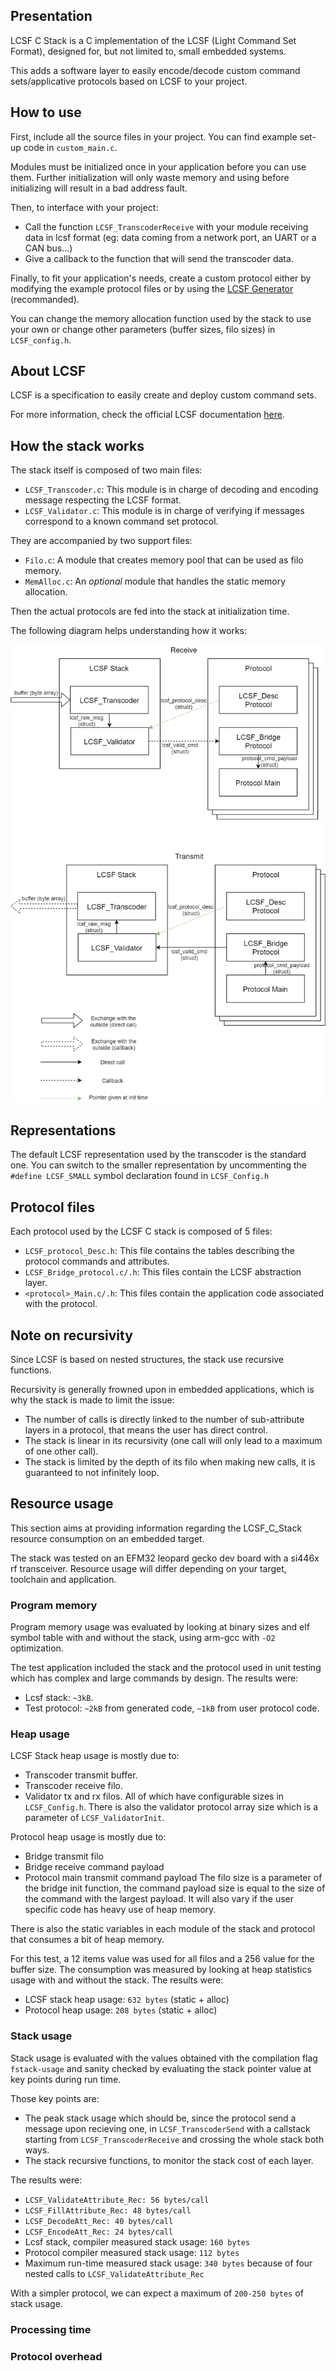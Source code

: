## Presentation

LCSF C Stack is a C implementation of the LCSF (Light Command Set Format), designed for, but not limited to, small embedded systems.

This adds a software layer to easily encode/decode custom command sets/applicative protocols based on LCSF to your project.

## How to use
First, include all the source files in your project. You can find example set-up code in `custom_main.c`.

Modules must be initialized once in your application before you can use them. Further initialization will only waste memory and using before initializing will result in a bad address fault.

Then, to interface with your project:
* Call the function `LCSF_TranscoderReceive` with your module receiving data in lcsf format (eg: data coming from a network port, an UART or a CAN bus...)
* Give a callback to the function that will send the transcoder data.

Finally, to fit your application's needs, create a custom protocol either by modifying the example protocol files or by using the [LCSF Generator](https://github.com/jean-roland/LCSF_Generator) (recommanded).

You can change the memory allocation function used by the stack to use your own or change other parameters (buffer sizes, filo sizes) in `LCSF_config.h`.

## About LCSF

LCSF is a specification to easily create and deploy custom command sets.

For more information, check the official LCSF documentation [here](https://jean-roland.github.io/LCSF_Doc/).

## How the stack works

The stack itself is composed of two main files:
* `LCSF_Transcoder.c`: This module is in charge of decoding and encoding message respecting the LCSF format.
* `LCSF_Validator.c`: This module is in charge of verifying if messages correspond to a known command set protocol.

They are accompanied by two support files:
* `Filo.c`: A module that creates memory pool that can be used as filo memory.
* `MemAlloc.c`: An _optional_ module that handles the static memory allocation.

Then the actual protocols are fed into the stack at initialization time.

The following diagram helps understanding how it works:

![LCSF C Stack](./Doc/img/Stack.png)

## Representations

The default LCSF representation used by the transcoder is the standard one. You can switch to the smaller representation by uncommenting the `#define LCSF_SMALL` symbol declaration found in `LCSF_Config.h`

## Protocol files

Each protocol used by the LCSF C stack is composed of 5 files:
* `LCSF_protocol_Desc.h`: This file contains the tables describing the protocol commands and attributes.
* `LCSF_Bridge_protocol.c/.h`: This files contain the LCSF abstraction layer.
* `<protocol>_Main.c/.h`: This files contain the application code associated with the protocol.

## Note on recursivity

Since LCSF is based on nested structures, the stack use recursive functions. 

Recursivity is generally frowned upon in embedded applications, which is why the stack is made to limit the issue:
* The number of calls is directly linked to the number of sub-attribute layers in a protocol, that means the user has direct control.
* The stack is linear in its recursivity (one call will only lead to a maximum of one other call).
* The stack is limited by the depth of its filo when making new calls, it is guaranteed to not infinitely loop.

## Resource usage

This section aims at providing information regarding the LCSF_C_Stack resource consumption on an embedded target.

The stack was tested on an EFM32 leopard gecko dev board with a si446x rf transceiver. Resource usage will differ depending on your target, toolchain and application.

### Program memory

Program memory usage was evaluated by looking at binary sizes and elf symbol table with and without the stack, using arm-gcc with `-O2` optimization.

The test application included the stack and the protocol used in unit testing which has complex and large commands by design. The results were:

* Lcsf stack: `~3kB`.
* Test protocol: `~2kB` from generated code, `~1kB` from user protocol code.

### Heap usage

LCSF Stack heap usage is mostly due to:
* Transcoder transmit buffer.
* Transcoder receive filo.
* Validator tx and rx filos.
All of which have configurable sizes in `LCSF_Config.h`. There is also the validator protocol array size which is a parameter of `LCSF_ValidatorInit`.

Protocol heap usage is mostly due to:
* Bridge transmit filo
* Bridge receive command payload
* Protocol main transmit command payload
The filo size is a parameter of the bridge init function, the command payload size is equal to the size of the command with the largest payload. It will also vary if the user specific code has heavy use of heap memory.

There is also the static variables in each module of the stack and protocol that consumes a bit of heap memory.

For this test, a 12 items value was used for all filos and a 256 value for the buffer size. The consumption was measured by looking at heap statistics usage with and without the stack. The results were:
* LCSF stack heap usage: `632 bytes` (static + alloc)
* Protocol heap usage: `208 bytes` (static + alloc)

### Stack usage

Stack usage is evaluated with the values obtained vith the compilation flag `fstack-usage` and sanity checked by evaluating the stack pointer value at key points during run time.

Those key points are:
* The peak stack usage which should be, since the protocol send a message upon recieving one, in `LCSF_TranscoderSend` with a callstack starting from `LCSF_TranscoderReceive` and crossing the whole stack both ways.
* The stack recursive functions, to monitor the stack cost of each layer.

The results were:
* `LCSF_ValidateAttribute_Rec: 56 bytes/call`
* `LCSF_FillAttribute_Rec: 48 bytes/call`
* `LCSF_DecodeAtt_Rec: 40 bytes/call`
* `LCSF_EncodeAtt_Rec: 24 bytes/call`
* Lcsf stack, compiler measured stack usage: `160 bytes`
* Protocol compiler measured stack usage: `112 bytes`
* Maximum run-time measured stack usage: `340 bytes` because of four nested calls to `LCSF_ValidateAttribute_Rec`

With a simpler protocol, we can expect a maximum of `200-250 bytes` of stack usage.

### Processing time

### Protocol overhead
